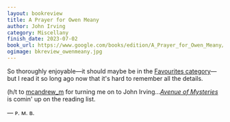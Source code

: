 ```yaml
---
layout: bookreview
title: A Prayer for Owen Meany
author: John Irving
category: Miscellany
finish_date: 2023-07-02
book_url: https://www.google.com/books/edition/A_Prayer_for_Owen_Meany/pcCpqpWPKrkC?hl=en&gbpv=0
ogimage: bkreview_owenmeany.jpg
---
```

So thoroughly enjoyable—it should maybe be in the [Favourites category](/books#Favourites)—but I read it so long ago now that it's hard to remember all the details.

(h/t to [mcandrew_m](https://x.com/mcandrew_m) for turning me on to John Irving...[*Avenue of Mysteries*](/book/avenue-of-mysteries/) is comin' up on the reading list.

— ᴘ. ᴍ. ʙ.